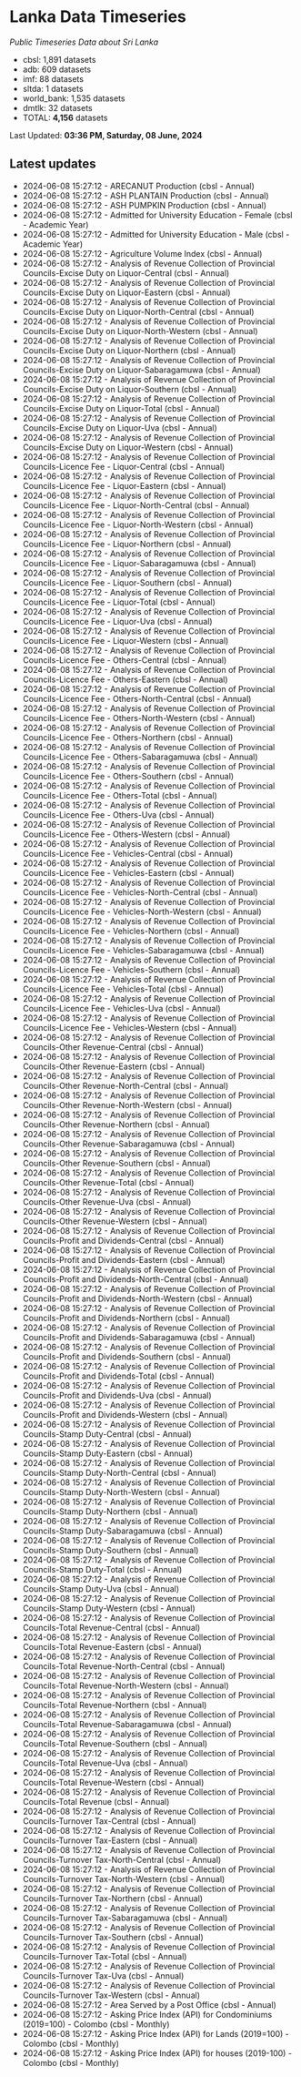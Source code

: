 # Lanka Data Timeseries
*Public Timeseries Data about Sri Lanka*

* cbsl: 1,891 datasets
* adb: 609 datasets
* imf: 88 datasets
* sltda: 1 datasets
* world_bank: 1,535 datasets
* dmtlk: 32 datasets
* TOTAL: **4,156** datasets

Last Updated: **03:36 PM, Saturday, 08 June, 2024**

## Latest updates

* 2024-06-08 15:27:12 - ARECANUT Production (cbsl - Annual)
* 2024-06-08 15:27:12 - ASH PLANTAIN Production (cbsl - Annual)
* 2024-06-08 15:27:12 - ASH PUMPKIN Production (cbsl - Annual)
* 2024-06-08 15:27:12 - Admitted for University Education - Female (cbsl - Academic Year)
* 2024-06-08 15:27:12 - Admitted for University Education - Male (cbsl - Academic Year)
* 2024-06-08 15:27:12 - Agriculture Volume Index (cbsl - Annual)
* 2024-06-08 15:27:12 - Analysis of Revenue Collection of Provincial Councils-Excise Duty on Liquor-Central (cbsl - Annual)
* 2024-06-08 15:27:12 - Analysis of Revenue Collection of Provincial Councils-Excise Duty on Liquor-Eastern (cbsl - Annual)
* 2024-06-08 15:27:12 - Analysis of Revenue Collection of Provincial Councils-Excise Duty on Liquor-North-Central (cbsl - Annual)
* 2024-06-08 15:27:12 - Analysis of Revenue Collection of Provincial Councils-Excise Duty on Liquor-North-Western (cbsl - Annual)
* 2024-06-08 15:27:12 - Analysis of Revenue Collection of Provincial Councils-Excise Duty on Liquor-Northern (cbsl - Annual)
* 2024-06-08 15:27:12 - Analysis of Revenue Collection of Provincial Councils-Excise Duty on Liquor-Sabaragamuwa (cbsl - Annual)
* 2024-06-08 15:27:12 - Analysis of Revenue Collection of Provincial Councils-Excise Duty on Liquor-Southern (cbsl - Annual)
* 2024-06-08 15:27:12 - Analysis of Revenue Collection of Provincial Councils-Excise Duty on Liquor-Total (cbsl - Annual)
* 2024-06-08 15:27:12 - Analysis of Revenue Collection of Provincial Councils-Excise Duty on Liquor-Uva (cbsl - Annual)
* 2024-06-08 15:27:12 - Analysis of Revenue Collection of Provincial Councils-Excise Duty on Liquor-Western (cbsl - Annual)
* 2024-06-08 15:27:12 - Analysis of Revenue Collection of Provincial Councils-Licence Fee - Liquor-Central (cbsl - Annual)
* 2024-06-08 15:27:12 - Analysis of Revenue Collection of Provincial Councils-Licence Fee - Liquor-Eastern (cbsl - Annual)
* 2024-06-08 15:27:12 - Analysis of Revenue Collection of Provincial Councils-Licence Fee - Liquor-North-Central (cbsl - Annual)
* 2024-06-08 15:27:12 - Analysis of Revenue Collection of Provincial Councils-Licence Fee - Liquor-North-Western (cbsl - Annual)
* 2024-06-08 15:27:12 - Analysis of Revenue Collection of Provincial Councils-Licence Fee - Liquor-Northern (cbsl - Annual)
* 2024-06-08 15:27:12 - Analysis of Revenue Collection of Provincial Councils-Licence Fee - Liquor-Sabaragamuwa (cbsl - Annual)
* 2024-06-08 15:27:12 - Analysis of Revenue Collection of Provincial Councils-Licence Fee - Liquor-Southern (cbsl - Annual)
* 2024-06-08 15:27:12 - Analysis of Revenue Collection of Provincial Councils-Licence Fee - Liquor-Total (cbsl - Annual)
* 2024-06-08 15:27:12 - Analysis of Revenue Collection of Provincial Councils-Licence Fee - Liquor-Uva (cbsl - Annual)
* 2024-06-08 15:27:12 - Analysis of Revenue Collection of Provincial Councils-Licence Fee - Liquor-Western (cbsl - Annual)
* 2024-06-08 15:27:12 - Analysis of Revenue Collection of Provincial Councils-Licence Fee - Others-Central (cbsl - Annual)
* 2024-06-08 15:27:12 - Analysis of Revenue Collection of Provincial Councils-Licence Fee - Others-Eastern (cbsl - Annual)
* 2024-06-08 15:27:12 - Analysis of Revenue Collection of Provincial Councils-Licence Fee - Others-North-Central (cbsl - Annual)
* 2024-06-08 15:27:12 - Analysis of Revenue Collection of Provincial Councils-Licence Fee - Others-North-Western (cbsl - Annual)
* 2024-06-08 15:27:12 - Analysis of Revenue Collection of Provincial Councils-Licence Fee - Others-Northern (cbsl - Annual)
* 2024-06-08 15:27:12 - Analysis of Revenue Collection of Provincial Councils-Licence Fee - Others-Sabaragamuwa (cbsl - Annual)
* 2024-06-08 15:27:12 - Analysis of Revenue Collection of Provincial Councils-Licence Fee - Others-Southern (cbsl - Annual)
* 2024-06-08 15:27:12 - Analysis of Revenue Collection of Provincial Councils-Licence Fee - Others-Total (cbsl - Annual)
* 2024-06-08 15:27:12 - Analysis of Revenue Collection of Provincial Councils-Licence Fee - Others-Uva (cbsl - Annual)
* 2024-06-08 15:27:12 - Analysis of Revenue Collection of Provincial Councils-Licence Fee - Others-Western (cbsl - Annual)
* 2024-06-08 15:27:12 - Analysis of Revenue Collection of Provincial Councils-Licence Fee - Vehicles-Central (cbsl - Annual)
* 2024-06-08 15:27:12 - Analysis of Revenue Collection of Provincial Councils-Licence Fee - Vehicles-Eastern (cbsl - Annual)
* 2024-06-08 15:27:12 - Analysis of Revenue Collection of Provincial Councils-Licence Fee - Vehicles-North-Central (cbsl - Annual)
* 2024-06-08 15:27:12 - Analysis of Revenue Collection of Provincial Councils-Licence Fee - Vehicles-North-Western (cbsl - Annual)
* 2024-06-08 15:27:12 - Analysis of Revenue Collection of Provincial Councils-Licence Fee - Vehicles-Northern (cbsl - Annual)
* 2024-06-08 15:27:12 - Analysis of Revenue Collection of Provincial Councils-Licence Fee - Vehicles-Sabaragamuwa (cbsl - Annual)
* 2024-06-08 15:27:12 - Analysis of Revenue Collection of Provincial Councils-Licence Fee - Vehicles-Southern (cbsl - Annual)
* 2024-06-08 15:27:12 - Analysis of Revenue Collection of Provincial Councils-Licence Fee - Vehicles-Total (cbsl - Annual)
* 2024-06-08 15:27:12 - Analysis of Revenue Collection of Provincial Councils-Licence Fee - Vehicles-Uva (cbsl - Annual)
* 2024-06-08 15:27:12 - Analysis of Revenue Collection of Provincial Councils-Licence Fee - Vehicles-Western (cbsl - Annual)
* 2024-06-08 15:27:12 - Analysis of Revenue Collection of Provincial Councils-Other Revenue-Central (cbsl - Annual)
* 2024-06-08 15:27:12 - Analysis of Revenue Collection of Provincial Councils-Other Revenue-Eastern (cbsl - Annual)
* 2024-06-08 15:27:12 - Analysis of Revenue Collection of Provincial Councils-Other Revenue-North-Central (cbsl - Annual)
* 2024-06-08 15:27:12 - Analysis of Revenue Collection of Provincial Councils-Other Revenue-North-Western (cbsl - Annual)
* 2024-06-08 15:27:12 - Analysis of Revenue Collection of Provincial Councils-Other Revenue-Northern (cbsl - Annual)
* 2024-06-08 15:27:12 - Analysis of Revenue Collection of Provincial Councils-Other Revenue-Sabaragamuwa (cbsl - Annual)
* 2024-06-08 15:27:12 - Analysis of Revenue Collection of Provincial Councils-Other Revenue-Southern (cbsl - Annual)
* 2024-06-08 15:27:12 - Analysis of Revenue Collection of Provincial Councils-Other Revenue-Total (cbsl - Annual)
* 2024-06-08 15:27:12 - Analysis of Revenue Collection of Provincial Councils-Other Revenue-Uva (cbsl - Annual)
* 2024-06-08 15:27:12 - Analysis of Revenue Collection of Provincial Councils-Other Revenue-Western (cbsl - Annual)
* 2024-06-08 15:27:12 - Analysis of Revenue Collection of Provincial Councils-Profit and Dividends-Central (cbsl - Annual)
* 2024-06-08 15:27:12 - Analysis of Revenue Collection of Provincial Councils-Profit and Dividends-Eastern (cbsl - Annual)
* 2024-06-08 15:27:12 - Analysis of Revenue Collection of Provincial Councils-Profit and Dividends-North-Central (cbsl - Annual)
* 2024-06-08 15:27:12 - Analysis of Revenue Collection of Provincial Councils-Profit and Dividends-North-Western (cbsl - Annual)
* 2024-06-08 15:27:12 - Analysis of Revenue Collection of Provincial Councils-Profit and Dividends-Northern (cbsl - Annual)
* 2024-06-08 15:27:12 - Analysis of Revenue Collection of Provincial Councils-Profit and Dividends-Sabaragamuwa (cbsl - Annual)
* 2024-06-08 15:27:12 - Analysis of Revenue Collection of Provincial Councils-Profit and Dividends-Southern (cbsl - Annual)
* 2024-06-08 15:27:12 - Analysis of Revenue Collection of Provincial Councils-Profit and Dividends-Total (cbsl - Annual)
* 2024-06-08 15:27:12 - Analysis of Revenue Collection of Provincial Councils-Profit and Dividends-Uva (cbsl - Annual)
* 2024-06-08 15:27:12 - Analysis of Revenue Collection of Provincial Councils-Profit and Dividends-Western (cbsl - Annual)
* 2024-06-08 15:27:12 - Analysis of Revenue Collection of Provincial Councils-Stamp Duty-Central (cbsl - Annual)
* 2024-06-08 15:27:12 - Analysis of Revenue Collection of Provincial Councils-Stamp Duty-Eastern (cbsl - Annual)
* 2024-06-08 15:27:12 - Analysis of Revenue Collection of Provincial Councils-Stamp Duty-North-Central (cbsl - Annual)
* 2024-06-08 15:27:12 - Analysis of Revenue Collection of Provincial Councils-Stamp Duty-North-Western (cbsl - Annual)
* 2024-06-08 15:27:12 - Analysis of Revenue Collection of Provincial Councils-Stamp Duty-Northern (cbsl - Annual)
* 2024-06-08 15:27:12 - Analysis of Revenue Collection of Provincial Councils-Stamp Duty-Sabaragamuwa (cbsl - Annual)
* 2024-06-08 15:27:12 - Analysis of Revenue Collection of Provincial Councils-Stamp Duty-Southern (cbsl - Annual)
* 2024-06-08 15:27:12 - Analysis of Revenue Collection of Provincial Councils-Stamp Duty-Total (cbsl - Annual)
* 2024-06-08 15:27:12 - Analysis of Revenue Collection of Provincial Councils-Stamp Duty-Uva (cbsl - Annual)
* 2024-06-08 15:27:12 - Analysis of Revenue Collection of Provincial Councils-Stamp Duty-Western (cbsl - Annual)
* 2024-06-08 15:27:12 - Analysis of Revenue Collection of Provincial Councils-Total Revenue-Central (cbsl - Annual)
* 2024-06-08 15:27:12 - Analysis of Revenue Collection of Provincial Councils-Total Revenue-Eastern (cbsl - Annual)
* 2024-06-08 15:27:12 - Analysis of Revenue Collection of Provincial Councils-Total Revenue-North-Central (cbsl - Annual)
* 2024-06-08 15:27:12 - Analysis of Revenue Collection of Provincial Councils-Total Revenue-North-Western (cbsl - Annual)
* 2024-06-08 15:27:12 - Analysis of Revenue Collection of Provincial Councils-Total Revenue-Northern (cbsl - Annual)
* 2024-06-08 15:27:12 - Analysis of Revenue Collection of Provincial Councils-Total Revenue-Sabaragamuwa (cbsl - Annual)
* 2024-06-08 15:27:12 - Analysis of Revenue Collection of Provincial Councils-Total Revenue-Southern (cbsl - Annual)
* 2024-06-08 15:27:12 - Analysis of Revenue Collection of Provincial Councils-Total Revenue-Uva (cbsl - Annual)
* 2024-06-08 15:27:12 - Analysis of Revenue Collection of Provincial Councils-Total Revenue-Western (cbsl - Annual)
* 2024-06-08 15:27:12 - Analysis of Revenue Collection of Provincial Councils-Total Revenue (cbsl - Annual)
* 2024-06-08 15:27:12 - Analysis of Revenue Collection of Provincial Councils-Turnover Tax-Central (cbsl - Annual)
* 2024-06-08 15:27:12 - Analysis of Revenue Collection of Provincial Councils-Turnover Tax-Eastern (cbsl - Annual)
* 2024-06-08 15:27:12 - Analysis of Revenue Collection of Provincial Councils-Turnover Tax-North-Central (cbsl - Annual)
* 2024-06-08 15:27:12 - Analysis of Revenue Collection of Provincial Councils-Turnover Tax-North-Western (cbsl - Annual)
* 2024-06-08 15:27:12 - Analysis of Revenue Collection of Provincial Councils-Turnover Tax-Northern (cbsl - Annual)
* 2024-06-08 15:27:12 - Analysis of Revenue Collection of Provincial Councils-Turnover Tax-Sabaragamuwa (cbsl - Annual)
* 2024-06-08 15:27:12 - Analysis of Revenue Collection of Provincial Councils-Turnover Tax-Southern (cbsl - Annual)
* 2024-06-08 15:27:12 - Analysis of Revenue Collection of Provincial Councils-Turnover Tax-Total (cbsl - Annual)
* 2024-06-08 15:27:12 - Analysis of Revenue Collection of Provincial Councils-Turnover Tax-Uva (cbsl - Annual)
* 2024-06-08 15:27:12 - Analysis of Revenue Collection of Provincial Councils-Turnover Tax-Western (cbsl - Annual)
* 2024-06-08 15:27:12 - Area Served by a Post Office (cbsl - Annual)
* 2024-06-08 15:27:12 - Asking Price Index (API) for Condominiums (2019=100) - Colombo (cbsl - Monthly)
* 2024-06-08 15:27:12 - Asking Price Index (API) for Lands (2019=100) - Colombo (cbsl - Monthly)
* 2024-06-08 15:27:12 - Asking Price Index (API) for houses (2019-100) - Colombo (cbsl - Monthly)